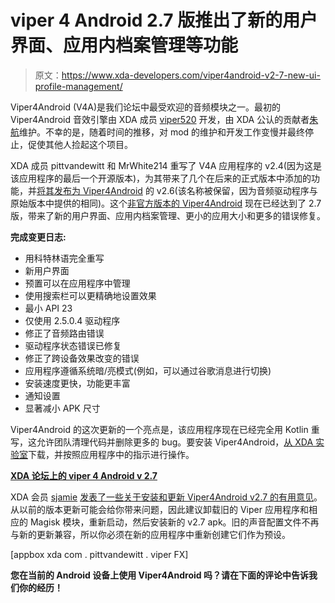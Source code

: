 # viper 4 Android 2.7 版推出了新的用户界面、应用内档案管理等功能

> 原文：<https://www.xda-developers.com/viper4android-v2-7-new-ui-profile-management/>

Viper4Android (V4A)是我们论坛中最受欢迎的音频模块之一。最初的 Viper4Android 音效引擎由 XDA 成员 [viper520](http://forum.xda-developers.com/member.php?u=1569052) 开发，由 XDA 公认的贡献者[朱航](https://forum.xda-developers.com/member.php?u=3901724)维护。不幸的是，随着时间的推移，对 mod 的维护和开发工作变慢并最终停止，促使其他人捡起这个项目。

XDA 成员 pittvandewitt 和 MrWhite214 重写了 V4A 应用程序的 v2.4(因为这是该应用程序的最后一个开源版本)，为其带来了几个在后来的正式版本中添加的功能，并[将其发布为 Viper4Android](https://www.xda-developers.com/viper4android-materialized-brings-the-new-ui-to-the-popular-app/) 的 v2.6(该名称被保留，因为音频驱动程序与原始版本中提供的相同)。这个[非官方版本的 Viper4Android](https://forum.xda-developers.com/android/apps-games/app-viper4android-fx-2-6-0-0-t3774651) 现在已经达到了 2.7 版，带来了新的用户界面、应用内档案管理、更小的应用大小和更多的错误修复。

**完成变更日志:**

*   用科特林语完全重写
*   新用户界面
*   预置可以在应用程序中管理
*   使用搜索栏可以更精确地设置效果
*   最小 API 23
*   仅使用 2.5.0.4 驱动程序
*   修正了音频路由错误
*   驱动程序状态错误已修复
*   修正了跨设备效果改变的错误
*   应用程序遵循系统暗/亮模式(例如，可以通过谷歌消息进行切换)
*   安装速度更快，功能更丰富
*   通知设置
*   显著减小 APK 尺寸

Viper4Android 的这次更新的一个亮点是，该应用程序现在已经完全用 Kotlin 重写，这允许团队清理代码并删除更多的 bug。要安装 Viper4Android，[从 XDA 实验室](https://labs.xda-developers.com/store/app/com.pittvandewitt.viperfx)下载，并按照应用程序中的指示进行操作。

[**XDA 论坛上的 viper 4 Android v 2.7**](https://forum.xda-developers.com/android/apps-games/app-viper4android-fx-2-6-0-0-t3774651)

XDA 会员 [sjamie](https://forum.xda-developers.com/member.php?u=4204995) [发表了一些关于安装和更新 Viper4Android v2.7 的有用意见](https://forum.xda-developers.com/showpost.php?p=78842747&postcount=911)。从以前的版本更新可能会给你带来问题，因此建议卸载旧的 Viper 应用程序和相应的 Magisk 模块，重新启动，然后安装新的 v2.7 apk。旧的声音配置文件不再与新的更新兼容，所以你必须在新的应用程序中重新创建它们作为预设。

[appbox xda com . pittvandewitt . viper FX]

**您在当前的 Android 设备上使用 Viper4Android 吗？请在下面的评论中告诉我们你的经历！**